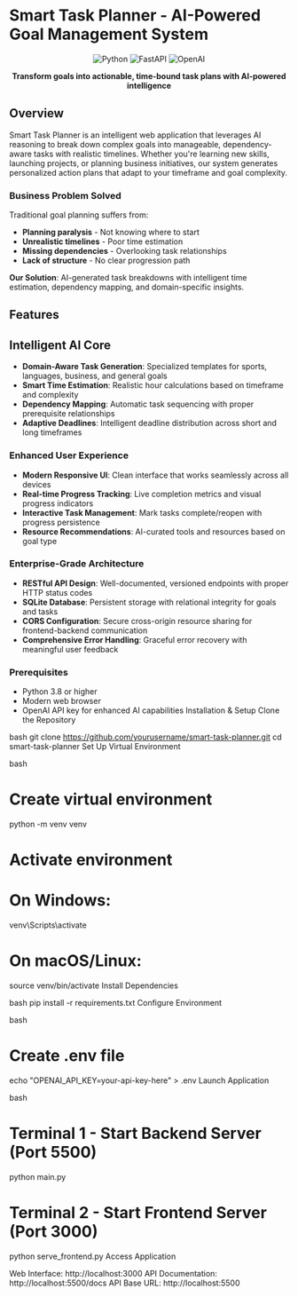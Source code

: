# Smart Task Planner - AI-Powered Goal Management System

<div align="center">

![Python](https://img.shields.io/badge/Python-3.8+-blue.svg)
![FastAPI](https://img.shields.io/badge/FastAPI-0.104+-green.svg)
![OpenAI](https://img.shields.io/badge/OpenAI-GPT--3.5--turbo-purple.svg)

**Transform goals into actionable, time-bound task plans with AI-powered intelligence**

</div>

## Overview

Smart Task Planner is an intelligent web application that leverages AI reasoning to break down complex goals into manageable, dependency-aware tasks with realistic timelines. Whether you're learning new skills, launching projects, or planning business initiatives, our system generates personalized action plans that adapt to your timeframe and goal complexity.

### Business Problem Solved

Traditional goal planning suffers from:
- **Planning paralysis** - Not knowing where to start
- **Unrealistic timelines** - Poor time estimation
- **Missing dependencies** - Overlooking task relationships
- **Lack of structure** - No clear progression path

**Our Solution**: AI-generated task breakdowns with intelligent time estimation, dependency mapping, and domain-specific insights.

## Features

## Intelligent AI Core
- **Domain-Aware Task Generation**: Specialized templates for sports, languages, business, and general goals
- **Smart Time Estimation**: Realistic hour calculations based on timeframe and complexity
- **Dependency Mapping**: Automatic task sequencing with proper prerequisite relationships
- **Adaptive Deadlines**: Intelligent deadline distribution across short and long timeframes

### Enhanced User Experience
- **Modern Responsive UI**: Clean interface that works seamlessly across all devices
- **Real-time Progress Tracking**: Live completion metrics and visual progress indicators
- **Interactive Task Management**: Mark tasks complete/reopen with progress persistence
- **Resource Recommendations**: AI-curated tools and resources based on goal type

### Enterprise-Grade Architecture
- **RESTful API Design**: Well-documented, versioned endpoints with proper HTTP status codes
- **SQLite Database**: Persistent storage with relational integrity for goals and tasks
- **CORS Configuration**: Secure cross-origin resource sharing for frontend-backend communication
- **Comprehensive Error Handling**: Graceful error recovery with meaningful user feedback

### Prerequisites
- Python 3.8 or higher
- Modern web browser
- OpenAI API key for enhanced AI capabilities
Installation & Setup
Clone the Repository

bash
git clone https://github.com/yourusername/smart-task-planner.git
cd smart-task-planner
Set Up Virtual Environment

bash
# Create virtual environment
python -m venv venv

# Activate environment
# On Windows:
venv\Scripts\activate
# On macOS/Linux:
source venv/bin/activate
Install Dependencies

bash
pip install -r requirements.txt
Configure Environment

bash
# Create .env file
echo "OPENAI_API_KEY=your-api-key-here" > .env
Launch Application

bash
# Terminal 1 - Start Backend Server (Port 5500)
python main.py

# Terminal 2 - Start Frontend Server (Port 3000)
python serve_frontend.py
Access Application

Web Interface: http://localhost:3000
API Documentation: http://localhost:5500/docs
API Base URL: http://localhost:5500
